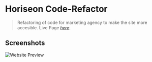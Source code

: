 # Horiseon Code-Refactor
> Refactoring of code for marketing agency to make the site more accesible.
> Live Page [_here_](https://tannerreed29.github.io/Code-Refactor/).


## Screenshots
![Website Preview](./assets/images/Horiseon.gif)
